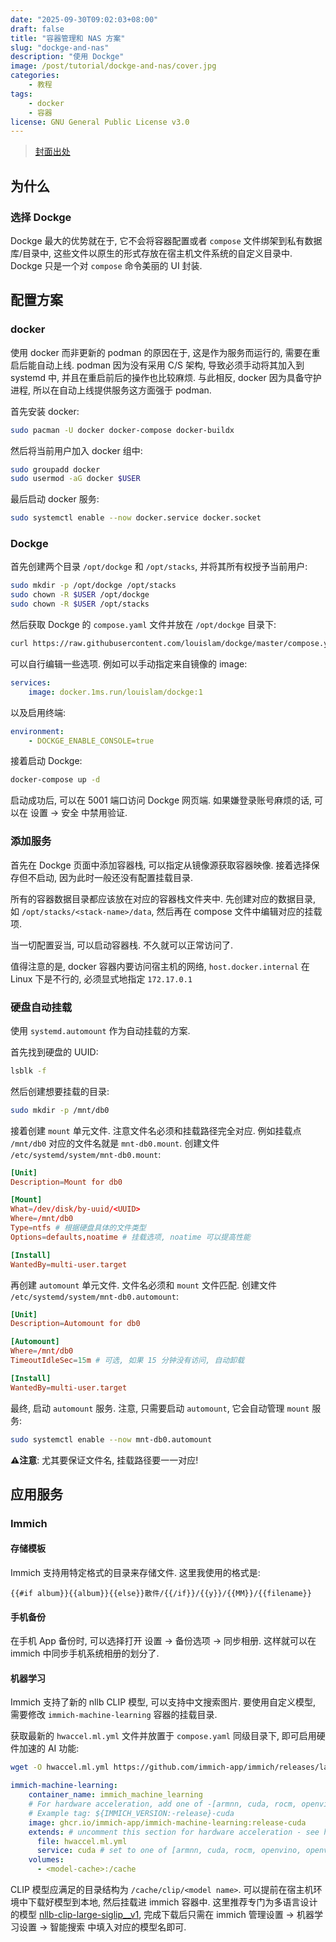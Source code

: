 ```yaml
---
date: "2025-09-30T09:02:03+08:00"
draft: false
title: "容器管理和 NAS 方案"
slug: "dockge-and-nas"
description: "使用 Dockge"
image: /post/tutorial/dockge-and-nas/cover.jpg
categories:
    - 教程
tags:
    - docker
    - 容器
license: GNU General Public License v3.0
---
```


> [封面出处](https://www.pixiv.net/artworks/68148178)

## 为什么

### 选择 Dockge

Dockge 最大的优势就在于, 它不会将容器配置或者 `compose` 文件绑架到私有数据库/目录中, 这些文件以原生的形式存放在宿主机文件系统的自定义目录中. Dockge 只是一个对 `compose` 命令美丽的 UI 封装.

## 配置方案

### docker

使用 docker 而非更新的 podman 的原因在于, 这是作为服务而运行的, 需要在重启后能自动上线. podman 因为没有采用 C/S 架构, 导致必须手动将其加入到 systemd 中, 并且在重启前后的操作也比较麻烦. 与此相反, docker 因为具备守护进程, 所以在自动上线提供服务这方面强于 podman.

首先安装 docker:

```bash
sudo pacman -U docker docker-compose docker-buildx
```

然后将当前用户加入 docker 组中:

```bash
sudo groupadd docker
sudo usermod -aG docker $USER
```

最后启动 docker 服务:

```bash
sudo systemctl enable --now docker.service docker.socket
```

### Dockge

首先创建两个目录 `/opt/dockge` 和 `/opt/stacks`, 并将其所有权授予当前用户:

```bash
sudo mkdir -p /opt/dockge /opt/stacks
sudo chown -R $USER /opt/dockge
sudo chown -R $USER /opt/stacks
```

然后获取 Dockge 的 `compose.yaml` 文件并放在 `/opt/dockge` 目录下:

```bash
curl https://raw.githubusercontent.com/louislam/dockge/master/compose.yaml --output compose.yaml
```

可以自行编辑一些选项. 例如可以手动指定来自镜像的 image:

```yaml
services:
    image: docker.1ms.run/louislam/dockge:1
```

以及启用终端:

```yaml
environment:
    - DOCKGE_ENABLE_CONSOLE=true
```

接着启动 Dockge:

```bash
docker-compose up -d
```

启动成功后, 可以在 5001 端口访问 Dockge 网页端. 如果嫌登录账号麻烦的话, 可以在 设置 -> 安全 中禁用验证.

### 添加服务

首先在 Dockge 页面中添加容器栈, 可以指定从镜像源获取容器映像. 接着选择保存但不启动, 因为此时一般还没有配置挂载目录.

所有的容器数据目录都应该放在对应的容器栈文件夹中. 先创建对应的数据目录, 如 `/opt/stacks/<stack-name>/data`, 然后再在 compose 文件中编辑对应的挂载项.

当一切配置妥当, 可以启动容器栈. 不久就可以正常访问了.

值得注意的是, docker 容器内要访问宿主机的网络, `host.docker.internal` 在 Linux 下是不行的, 必须显式地指定 `172.17.0.1`

### 硬盘自动挂载

使用 `systemd.automount` 作为自动挂载的方案.

首先找到硬盘的 UUID:

```bash
lsblk -f
```

然后创建想要挂载的目录:

```bash
sudo mkdir -p /mnt/db0
```

接着创建 `mount` 单元文件. 注意文件名必须和挂载路径完全对应. 例如挂载点 `/mnt/db0` 对应的文件名就是 `mnt-db0.mount`. 创建文件 `/etc/systemd/system/mnt-db0.mount`:

```toml
[Unit]
Description=Mount for db0

[Mount]
What=/dev/disk/by-uuid/<UUID>
Where=/mnt/db0
Type=ntfs # 根据硬盘具体的文件类型
Options=defaults,noatime # 挂载选项, noatime 可以提高性能

[Install]
WantedBy=multi-user.target
```

再创建 `automount` 单元文件. 文件名必须和 `mount` 文件匹配. 创建文件 `/etc/systemd/system/mnt-db0.automount`:

```toml
[Unit]
Description=Automount for db0

[Automount]
Where=/mnt/db0
TimeoutIdleSec=15m # 可选, 如果 15 分钟没有访问, 自动卸载

[Install]
WantedBy=multi-user.target
```

最终, 启动 `automount` 服务. 注意, 只需要启动 `automount`, 它会自动管理 `mount` 服务:

```bash
sudo systemctl enable --now mnt-db0.automount
```

**⚠️注意**: 尤其要保证文件名, 挂载路径要一一对应!

## 应用服务

### Immich

#### 存储模板

Immich 支持用特定格式的目录来存储文件. 这里我使用的格式是:

```text
{{#if album}}{{album}}{{else}}散件/{{/if}}/{{y}}/{{MM}}/{{filename}}
```

#### 手机备份

在手机 App 备份时, 可以选择打开 设置 -> 备份选项 -> 同步相册. 这样就可以在 immich 中同步手机系统相册的划分了.

#### 机器学习

Immich 支持了新的 nllb CLIP 模型, 可以支持中文搜索图片. 要使用自定义模型, 需要修改 `immich-machine-learning` 容器的挂载目录.

获取最新的 `hwaccel.ml.yml` 文件并放置于 `compose.yaml` 同级目录下, 即可启用硬件加速的 AI 功能:

```bash
wget -O hwaccel.ml.yml https://github.com/immich-app/immich/releases/latest/download/hwaccel.ml.yml
```

```yaml
immich-machine-learning:
    container_name: immich_machine_learning
    # For hardware acceleration, add one of -[armnn, cuda, rocm, openvino, rknn] to the image tag.
    # Example tag: ${IMMICH_VERSION:-release}-cuda
    image: ghcr.io/immich-app/immich-machine-learning:release-cuda
    extends: # uncomment this section for hardware acceleration - see https://immich.app/docs/features/ml-hardware-acceleration
      file: hwaccel.ml.yml
      service: cuda # set to one of [armnn, cuda, rocm, openvino, openvino-wsl, rknn] for accelerated inference - use the `-wsl` version for WSL2 where applicable
    volumes:
      - <model-cache>:/cache
```

CLIP 模型应满足的目录结构为 `/cache/clip/<model name>`. 可以提前在宿主机环境中下载好模型到本地, 然后挂载进 immich 容器中. 这里推荐专门为多语言设计的模型 [nllb-clip-large-siglip__v1](https://huggingface.co/immich-app/nllb-clip-large-siglip__v1), 完成下载后只需在 immich 管理设置 -> 机器学习设置 -> 智能搜索 中填入对应的模型名即可.
